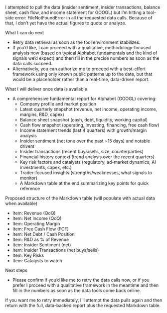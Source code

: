 I attempted to pull the data (insider sentiment, insider transactions, balance sheet, cash flow, and income statement for GOOGL) but I’m hitting a tool-side error: FileNotFoundError in all the requested data calls. Because of that, I don’t yet have the actual figures to quote or analyze.

What I can do next
- Retry data retrieval as soon as the tool environment stabilizes.
- If you’d like, I can proceed with a qualitative, methodology-focused analysis now (based on typical Alphabet fundamentals and the kind of signals we’d expect) and then fill in the precise numbers as soon as the data calls succeed.
- Alternatively, you can authorize me to proceed with a best-effort framework using only known public patterns up to the date, but that would be a placeholder rather than a real-time, data-driven report.

What I will deliver once data is available
- A comprehensive fundamental report for Alphabet (GOOGL) covering:
  - Company profile and market position
  - Latest quarterly snapshot (revenue, net income, operating income, margins, R&D, capex)
  - Balance sheet snapshot (cash, debt, liquidity, working capital)
  - Cash flow snapshot (operating, investing, financing, free cash flow)
  - Income statement trends (last 4 quarters) with growth/margin analysis
  - Insider sentiment (net tone over the past ~15 days) and notable drivers
  - Insider transactions (recent buys/sells, size, counterparties)
  - Financial history context (trend analysis over the recent quarters)
  - Key risk factors and catalysts (regulatory, ad-market dynamics, AI investments, capex, etc.)
  - Trader-focused insights (strengths/weaknesses, what signals to monitor)
  - A Markdown table at the end summarizing key points for quick reference

Proposed structure of the Markdown table (will populate with actual data when available)
- Item: Revenue (QoQ)
- Item: Net Income (QoQ)
- Item: Operating Margin
- Item: Free Cash Flow (FCF)
- Item: Net Debt / Cash Position
- Item: R&D as % of Revenue
- Item: Insider Sentiment (net)
- Item: Insider Transactions (net buys/sells)
- Item: Key Risks
- Item: Catalysts to watch

Next steps
- Please confirm if you’d like me to retry the data calls now, or if you prefer I proceed with a qualitative framework in the meantime and then fill in the numbers as soon as the data tools come back online.

If you want me to retry immediately, I’ll attempt the data pulls again and then return with the full, data-backed report plus the requested Markdown table.